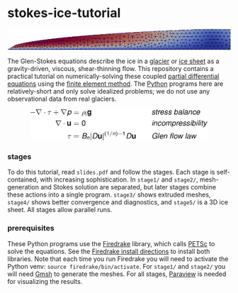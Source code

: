 # stokes-ice-tutorial

<p align="center">
<img src="latex/figs/stage2.png" alt="ice speed in a glacier" />
</p>

The Glen-Stokes equations describe the ice in a [glacier](https://en.wikipedia.org/wiki/Glacier) or [ice sheet](https://en.wikipedia.org/wiki/Glacier) as a gravity-driven, viscous, shear-thinning flow.  This repository contains a practical tutorial on numerically-solving these coupled [partial differential equations](https://en.wikipedia.org/wiki/Partial_differential_equation) using the [finite element method](https://en.wikipedia.org/wiki/Finite_element_method).  The [Python](https://www.python.org/) programs here are relatively-short and only solve idealized problems; we do not use any observational data from real glaciers.

<p align="center">
<img src="latex/figs/stokesequations.png" width="400" title="the Stokes equations for ice flow" />
</p>

### stages

To do this tutorial, read `slides.pdf` and follow the stages.  Each stage is self-contained, with increasing sophistication.  In `stage1/` and `stage2/`, mesh-generation and Stokes solution are separated, but later stages combine these actions into a single program.  `stage3/` shows extruded meshes,
`stage4/` shows better convergence and diagnostics, and `stage5/` is a 3D ice sheet.  All stages allow parallel runs.

### prerequisites

These Python programs use the [Firedrake](https://www.firedrakeproject.org/) library, which calls [PETSc](https://www.mcs.anl.gov/petsc/) to solve the equations.  See the [Firedrake install directions](https://www.firedrakeproject.org/download.html) to install both libraries.  Note that each time you run Firedrake you will need to activate the Python venv: `source firedrake/bin/activate`.  For `stage1/` and `stage2/` you will need [Gmsh](https://gmsh.info/) to generate the meshes.  For all stages, [Paraview](https://www.paraview.org/) is needed for visualizing the results.
